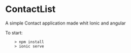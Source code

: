 # ContactList

A simple Contact application made whit Ionic and angular

To start:

```
	> npm install
	> ionic serve
```

